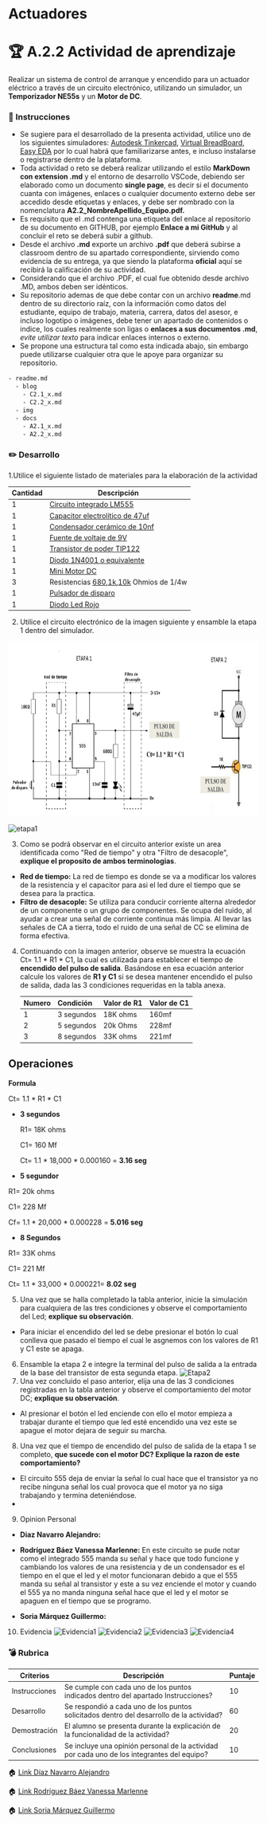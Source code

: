 # Actuadores

# :trophy: A.2.2 Actividad de aprendizaje

 Realizar un sistema de control de arranque y encendido para un actuador eléctrico a través de un circuito electrónico, utilizando un simulador, un **Temporizador NE55s** y un **Motor de DC**.


### :blue_book: Instrucciones

- Se sugiere para el desarrollado de la presenta actividad, utilice uno de los siguientes simuladores: [Autodesk Tinkercad](https://www.tinkercad.com/), [Virtual BreadBoard](http://www.virtualbreadboard.com/), [Easy EDA](https://easyeda.com/) por lo cual habrá que familiarizarse antes, e incluso instalarse o registrarse dentro de la plataforma.
- Toda actividad o reto se deberá realizar utilizando el estilo **MarkDown con extension .md** y el entorno de desarrollo VSCode, debiendo ser elaborado como un documento **single page**, es decir si el documento cuanta con imágenes, enlaces o cualquier documento externo debe ser accedido desde etiquetas y enlaces, y debe ser nombrado con la nomenclatura **A2.2_NombreApellido_Equipo.pdf.**
- Es requisito que el .md contenga una etiqueta del enlace al repositorio de su documento en GITHUB, por ejemplo **Enlace a mi GitHub** y al concluir el reto se deberá subir a github.
- Desde el archivo **.md** exporte un archivo **.pdf** que deberá subirse a classroom dentro de su apartado correspondiente, sirviendo como evidencia de su entrega, ya que siendo la plataforma **oficial** aquí se recibirá la calificación de su actividad.
- Considerando que el archivo .PDF, el cual fue obtenido desde archivo .MD, ambos deben ser idénticos.
- Su repositorio ademas de que debe contar con un archivo **readme**.md dentro de su directorio raíz, con la información como datos del estudiante, equipo de trabajo, materia, carrera, datos del asesor, e incluso logotipo o imágenes, debe tener un apartado de contenidos o indice, los cuales realmente son ligas o **enlaces a sus documentos .md**, _evite utilizar texto_ para indicar enlaces internos o externo.
- Se propone una estructura tal como esta indicada abajo, sin embargo puede utilizarse cualquier otra que le apoye para organizar su repositorio.
  
```
- readme.md
  - blog
    - C2.1_x.md
    - C2.2_x.md
  - img
  - docs
    - A2.1_x.md
    - A2.2_x.md
```
### :pencil2: Desarrollo

1.Utilice el siguiente listado de materiales para la elaboración de la actividad

| Cantidad | Descripción                            |
| -------- | -------------------------------------- |
| 1        | [Circuito integrado LM555](https://sites.google.com/site/tallerroboticanova/integrado-555?fbclid=IwAR0T01Ib0aMzzqpREoXnsm_0mhjZcGF8lvMEuznOd1KmSzYQ6MNQcI6O3UA)              |
| 1        | [Capacitor electrolítico de 47uf](https://tostatronic.com/store/es/componentes-pasivos/854-capacitor-electrolitico-47uf-50v.html?fbclid=IwAR3nmXA9FWUfZeIbqdYO4HuAyjOwpgqQNcjn1dmLe7WrLm54nyWJmqw4l5M)        |
| 1        | [Condensador cerámico de 10nf](http://www.geekbotelectronics.com/producto/capacitor-ceramico-10-nf-50-v/?fbclid=IwAR05bl6xDojGcq1rOqH6GnMJtZbuqOGiH4AvOXjdTIL3kE3ivL_GY2WbA6U)           |
| 1        | [Fuente de voltaje de 9V](https://sandorobotics.com/producto/hr0177-12/?fbclid=IwAR0INQ3PB0HCGN1SEBrg6Od2LbwqA4cvd6yL3qvWkuoCqw6z5FMe6jBI-_4)                |
| 1        | [Transistor de poder TIP122](https://sandorobotics.com/producto/tip122/?fbclid=IwAR1rW4L0cDLDQ_qJ_uQNDFEq_6aTlpLHMZqOt7jgxpxSxlz1mQtOEHNJNN8)             |
| 1        | [Diodo 1N4001 o equivalente](https://hetpro-store.com/diodo-rectificador-1n4001/?fbclid=IwAR1sE9Q_Ay9AevpJ_MDwjU0eAdnhEXn7oTmwpF_UoBkOq0l677tnlAuulFg)             |
| 1        | [Mini Motor DC](https://www.steren.com.mx/mini-motor-de-corriente-directa.html?fbclid=IwAR1ekiOL2yA_aqB69xfYra7mjtZlCStUgrdEIJR1dRU1jABcqGtvOMJMnEA)                          |
| 3        | Resistencias [680](http://www.geekbotelectronics.com/producto/resistencia-680-ohm-14-w/?fbclid=IwAR0X_4_l34vB8xJWbJg2jNNImm--UeAd23Y3r_KjCmvOQH-AOQoZEsS8xS0),[1k](https://www.electrocomponentes.es/resistencias/resistencia-1k-ohm-025w-39-.html?fbclid=IwAR2WynoI5RRZnuklRp-rYgUy-X-wyDghtCcOwK86DTpIJhfD2Hoe3-a_vc4),[10k](https://www.electrocomponentes.es/resistencias/resistencia-10k-ohm-025w-49-.html?fbclid=IwAR3gh2ng8iJIT0vpTKwnE3p5hw75oYVP8tMc5Rw6SsBpWof_PBuqHEFrYa4#:~:text=Peque%C3%B1a%20resistencia%20de%20pel%C3%ADcula%20de,de%20trabajo%20de%20hasta%20300v) Ohmios de 1/4w |
| 1        | [Pulsador de disparo](https://www.diarioelectronicohoy.com/blog/pulsadores-sin-rebotes?fbclid=IwAR2FCOL3OVsaLGEjd_OViWb15EJQpf9OrhL5Kn6YapnTKC2-sOA5HSqkxyE)                    |
| 1        | [Diodo Led Rojo](http://www.geekbotelectronics.com/producto/led-difuso-rojo-5-mm/?fbclid=IwAR3UZTDFrPCM1_jq0bSiGj8WZhIjZLJ09N4q7naL98_LEmlQLrUJ095xO7U)                         |

2. Utilice el circuito electrónico de la imagen siguiente y ensamble la etapa 1 dentro del simulador.

<p align="center">
    <img alt="Logo" src="../img/C2.x_CircuitoNe555MotorDC.png" width=850 height=350>
</p>

![etapa1](../img/Etapa1.png)

3. Como se podrá observar en el circuito anterior existe un area identificada como "Red de tiempo" y otra "Filtro de desacople", **explique el proposito de ambos terminologias**.
   
  - **Red de tiempo:** La red de tiempo es donde se va a modificar los valores de la resistencia y el capacitor para asi el led dure el tiempo que se desea para la practica.
  - **Filtro de desacople:** Se utiliza para conducir corriente alterna alrededor de un componente o un grupo de componentes. Se ocupa del ruido, al ayudar a crear una señal de corriente continua más limpia. Al llevar las señales de CA a tierra, todo el ruido de una señal de CC se elimina de forma efectiva.

4. Continuando con la imagen anterior, observe se muestra la ecuación Ct= 1.1 * R1 * C1, la cual es utilizada para establecer el tiempo de **encendido del pulso de salida**. Basándose en esa ecuación anterior calcule los valores de **R1 y C1** si se desea mantener encendido el pulso de salida, dada las 3 condiciones requeridas en la tabla anexa.

    | Numero | Condición  | Valor de R1 | Valor de C1 |
    | ------ | ---------- | ----------- | ----------- |
    | 1      | 3 segundos |   18K ohms          |   160mf          |
    | 2      | 5 segundos | 20k Ohms            | 228mf            |
    | 3      | 8 segundos | 33K ohms            |  221mf          |

## **Operaciones**

**Formula**

Ct= 1.1 * R1 * C1
- **3 segundos**
  
  R1= 18K ohms
  
  C1= 160 Mf

  Ct= 1.1 * 18,000 * 0.000160 = **3.16 seg**

 - **5 segundor**

  R1= 20k ohms

  C1= 228 Mf

  Cf= 1.1 * 20,000 * 0.000228 = **5.016 seg**

 - **8 Segundos**

R1= 33K ohms

C1= 221 Mf

Ct= 1.1 * 33,000 * 0.000221= **8.02 seg**

5. Una vez que se halla completado la tabla anterior, inicie la simulación para cualquiera de las tres condiciones y observe el comportamiento del Led;  **explique su observación**.
   
- Para iniciar el encendido del led se debe presionar el botón lo cual conlleva que pasado el tiempo el cual le asgnemos con los valores de R1 y C1 este se apaga.
  
6. Ensamble la etapa 2 e integre la terminal del pulso de salida a la entrada de la base del transistor de esta segunda etapa.
   ![Etapa2](../img/Etapa1%20y%20Etapa2.png)
7. Una vez concluido el paso anterior, elija una de las 3 condiciones registradas en la tabla anterior y observe el comportamiento del motor DC; **explique su observación**.

- Al presionar el botón el led enciende con ello el motor empieza a trabajar durante el tiempo que led esté encendido una vez este se apague el motor dejara de seguir su marcha.

8. Una vez que el tiempo de encendido del pulso de salida de la etapa 1 se completo, **que sucede con el motor DC? Explique la razon de este comportamiento?**
- El circuito 555 deja de enviar la señal lo cual hace que el transistor ya no recibe ninguna señal los cual provoca que el motor ya no siga trabajando y termina deteniéndose.
- 
9.  Opinion Personal
- **Diaz Navarro Alejandro:**
- **Rodríguez Báez Vanessa Marlenne:** En este circuito se pude notar como el integrado 555 manda su señal y hace que todo funcione y cambiando los valores de una resistencia y de un condensador es el tiempo en el que el led y el motor funcionaran debido a que el 555 manda su señal al transistor y este a su vez enciende el motor y cuando el 555 ya no manda ninguna señal hace que el led y el motor se apaguen en el tiempo que se programo.

- **Soria Márquez Guillermo:**
10.  Evidencia 
![Evidencia1](../img/Evi1.png)
![Evidencia2](../img/Evi2.png)
![Evidencia3](../img/Evi3.png)
![Evidencia4](../img/Evi4.png)

### :bomb: Rubrica

| Criterios     | Descripción                                                                                  | Puntaje |
| ------------- | -------------------------------------------------------------------------------------------- | ------- |
| Instrucciones | Se cumple con cada uno de los puntos indicados dentro del apartado Instrucciones?            | 10      |
| Desarrollo    | Se respondió a cada uno de los puntos solicitados dentro del desarrollo de la actividad?     | 60      |
| Demostración  | El alumno se presenta durante la explicación de la funcionalidad de la actividad?            | 20      |
| Conclusiones  | Se incluye una opinión personal de la actividad  por cada uno de los integrantes del equipo? | 10      |


:house: [Link  Díaz Navarro Alejandro](https://github.com/AlejandroDiaz96/SistemasProgramables2020)

:house: [Link Rodríguez Báez Vanessa Marlenne](https://github.com/vanessamRodriguez/Sistemas_Programables)

:house: [Link Soria Márquez Guillermo](https://github.com/GuillermoSoria97/Sistemas_P)

